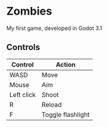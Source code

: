 # Zombies
 
My first game, developed in Godot 3.1

## Controls

| Control                   | Action                       |
|---------------------------|------------------------------|
| WASD                      | Move                         |
| Mouse                     | Aim                          |
| Left click                | Shoot                        |
| R                         | Reload                       |
| F                         | Toggle flashlight            |
